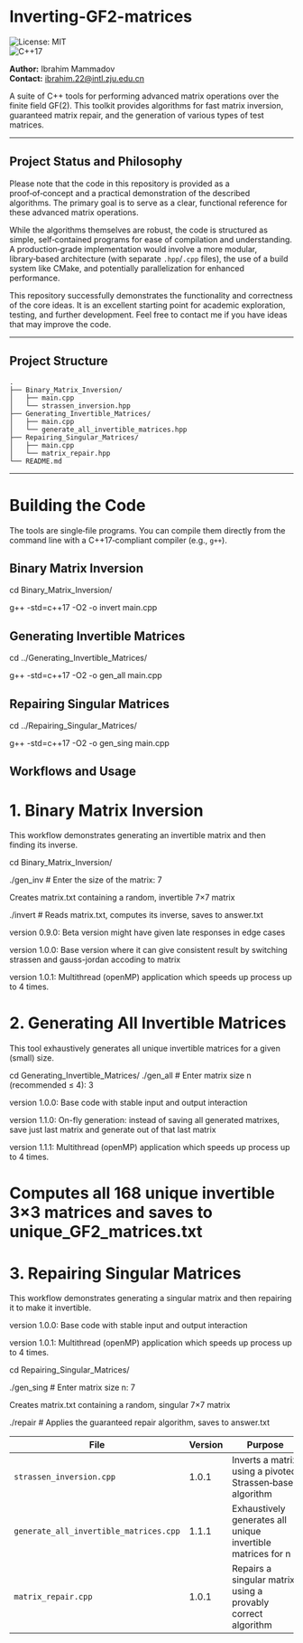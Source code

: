 # Inverting-GF2-matrices

![License: MIT](https://img.shields.io/badge/License-MIT-yellow.svg)  
![C++17](https://img.shields.io/badge/C%2B%2B-17-blue.svg)

**Author:** Ibrahim Mammadov  
**Contact:** ibrahim.22@intl.zju.edu.cn

A suite of C++ tools for performing advanced matrix operations over the finite field GF(2). This toolkit provides algorithms for fast matrix inversion, guaranteed matrix repair, and the generation of various types of test matrices.

---

## Project Status and Philosophy

Please note that the code in this repository is provided as a proof‑of‑concept and a practical demonstration of the described algorithms. The primary goal is to serve as a clear, functional reference for these advanced matrix operations.

While the algorithms themselves are robust, the code is structured as simple, self‑contained programs for ease of compilation and understanding. A production‑grade implementation would involve a more modular, library‑based architecture (with separate `.hpp`/`.cpp` files), the use of a build system like CMake, and potentially parallelization for enhanced performance.

This repository successfully demonstrates the functionality and correctness of the core ideas. It is an excellent starting point for academic exploration, testing, and further development. Feel free to contact me if you have ideas that may improve the code.

---

## Project Structure

```text
.
├── Binary_Matrix_Inversion/
│   ├── main.cpp
│   └── strassen_inversion.hpp
├── Generating_Invertible_Matrices/
│   ├── main.cpp
│   └── generate_all_invertible_matrices.hpp
├── Repairing_Singular_Matrices/
│   ├── main.cpp
│   └── matrix_repair.hpp
└── README.md

```
---

# Building the Code

The tools are single‑file programs. You can compile them directly from the command line with a C++17‑compliant compiler (e.g., `g++`).

## Binary Matrix Inversion
cd Binary_Matrix_Inversion/

g++ -std=c++17 -O2 -o invert main.cpp

## Generating Invertible Matrices
cd ../Generating_Invertible_Matrices/

g++ -std=c++17 -O2 -o gen_all main.cpp

## Repairing Singular Matrices
cd ../Repairing_Singular_Matrices/

g++ -std=c++17 -O2 -o gen_sing main.cpp


## Workflows and Usage
# 1. Binary Matrix Inversion
This workflow demonstrates generating an invertible matrix and then finding its inverse.

cd Binary_Matrix_Inversion/

./gen_inv            # Enter the size of the matrix: 7

Creates matrix.txt containing a random, invertible 7×7 matrix

./invert             # Reads matrix.txt, computes its inverse, saves to answer.txt

version 0.9.0: Beta version might have given late responses in edge cases

version 1.0.0: Base version where it can give consistent result by switching strassen and gauss-jordan accoding to matrix

version 1.0.1: Multithread (openMP) application which speeds up process up to 4 times.
# 2. Generating All Invertible Matrices
This tool exhaustively generates all unique invertible matrices for a given (small) size.

cd Generating_Invertible_Matrices/
./gen_all            # Enter matrix size n (recommended ≤ 4): 3

version 1.0.0: Base code with stable input and output interaction

version 1.1.0: On-fly generation: instead of saving all generated matrixes, save just last matrix and generate out of that last matrix

version 1.1.1: Multithread (openMP) application which speeds up process up to 4 times.

# Computes all 168 unique invertible 3×3 matrices and saves to unique_GF2_matrices.txt

# 3. Repairing Singular Matrices
This workflow demonstrates generating a singular matrix and then repairing it to make it invertible.

version 1.0.0: Base code with stable input and output interaction

version 1.0.1: Multithread (openMP) application which speeds up process up to 4 times.

cd Repairing_Singular_Matrices/

./gen_sing           # Enter matrix size n: 7

Creates matrix.txt containing a random, singular 7×7 matrix

./repair             # Applies the guaranteed repair algorithm, saves to answer.txt








| File                                   | Version | Purpose                                                       | Input              | Output                    |
| -------------------------------------- | ------- | ------------------------------------------------------------- | ------------------ | ------------------------- |
| `strassen_inversion.cpp`       | 1.0.1   | Inverts a matrix using a pivoted Strassen‑based algorithm     | User prompt or `matrix.txt` | `answer.txt`              |
| `generate_all_invertible_matrices.cpp` | 1.1.1   | Exhaustively generates all unique invertible matrices for n   | User prompt (size) | `unique_GF2_matrices.txt` |
| `matrix_repair.cpp`         | 1.0.1   | Repairs a singular matrix using a provably correct algorithm  | `matrix.txt` or User prompt       | `answer.txt`              |


